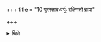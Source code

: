 +++
title = "10 पुरस्तादध्वर्युः दक्षिणतो ब्रह्मा"

+++

<details><summary>थिते</summary>

पुरस्तादध्वर्युः । दक्षिणतो ब्रह्मा । पश्चाद्धोता १०
</details>
